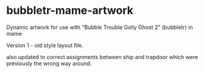 # bubbletr-mame-artwork
Dynamic artwork for use with "Bubble Trouble Golly Ghost 2" (bubbletr) in mame

Version 1 - old style layout file.

also updated to correct assignments between ship and trapdoor which were previously the wrong way around.
